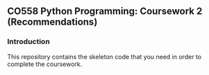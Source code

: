 ## CO558 Python Programming: Coursework 2 (Recommendations)

### Introduction

This repository contains the skeleton code that you need 
in order to complete the coursework.

